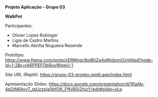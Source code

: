 **Projeto Aplicação - Grupo 03**

**WalkPet**

Participantes:
- Olivier Lopes Rubinger
- Ligia de Castro Martins
- Marcello Abritta Nogueira Rezende

Protótipo: https://www.figma.com/proto/xERMxgc8mBtjZq4q6hdomI/Untitled?node-id=1-2&t=xA6PPEFObRuyWqwU-1

Site URL (Replit): https://grupo-03-projeto.replit.app/index.html

Apresentação Slides: https://docs.google.com/presentation/d/1KaAb-4pDjN6AyyT_taUzzpIa1jbfOK_FffyRGj2hizY/edit#slide=id.p 
